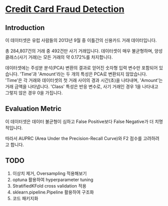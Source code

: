 # [Credit Card Fraud Detection](https://www.kaggle.com/datasets/mlg-ulb/creditcardfraud)

## Introduction

이 데이터셋은 유럽 사람들의 2013년 9월 중 이틀간의 신용카드 거래 데이터입니다. 

총 284,807건의 거래 중 492건만 사기 거래입니다. 데이터셋이 매우 불균형하며, 양성 클래스(사기 거래)는 모든 거래의 약 0.172%를 차지합니다.

데이터셋에는 주성분 분석(PCA) 변환의 결과로 얻어진 숫자형 입력 변수만 포함되어 있습니다. 
'Time'과 'Amount'라는 두 개의 특성은 PCA로 변환되지 않았습니다. 
'Time'은 각 거래와 데이터셋의 첫 거래 사이의 경과 시간(초)을 나타내며, 'Amount'는 거래 금액을 나타냅니다. 
'Class' 특성은 반응 변수로, 사기 거래인 경우 1을 나타내고 그렇지 않은 경우 0을 가집니다.

## Evaluation Metric

이 데이터셋은 데이터 불균형이 심하고 False Positive보다 False Negative가 더 치명적입니다.

따라서 AUPRC (Area Under the Precision-Recall Curve)와 F2 점수를 고려하려고 합니다.

## TODO

1. 이상치 제거, Oversampling 적용해보기
2. optuna 활용하여 hyperparameter tuning 
3. StratifiedKFold cross validation 적용 
4. sklearn.pipeline.Pipeline 활용하여 구조화 
5. 코드 패키지화